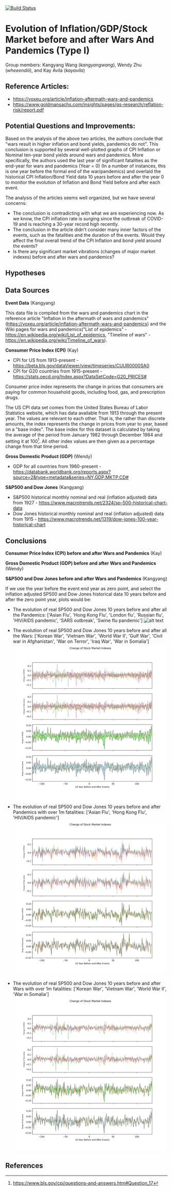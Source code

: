[![Build Status](https://app.travis-ci.com/wheeendiii/2021Fall_finals.svg?branch=main)](https://app.travis-ci.com/wheeendiii/2021Fall_finals)
# Evolution of Inflation/GDP/Stock Market before and after Wars And Pandemics (Type I)

Group members: Kangyang Wang (*kangyangwang*), Wendy Zhu (*wheeendiii*), and Kay Avila (*kayavila*)

## Reference Articles:
* https://voxeu.org/article/inflation-aftermath-wars-and-pandemics
* https://www.goldmansachs.com/insights/pages/gs-research/reflation-risk/report.pdf

## Potential Questions and Improvements:

Based on the analysis of the above two articles, the authors conclude that "wars result in higher inflation and bond yields, 
pandemics do not". This conclusion is supported by several well-plotted graphs of CPI Inflation or Nominal ten-year bond 
yields around wars and pandemics. More specifically, the authors used the last year of significant fatalities as the 
end-year for wars and pandemics (Year = 0) (In a number of instances, this is one year before the formal end of the 
war/pandemics) and overlaid the historical CPI Inflation/Bond Yield data 10 years before and after the year 0 to monitor
the evolution of Inflation and Bond Yield before and after each event.

The analysis of the articles seems well organized, but we have several concerns:
* The conclusion is contradicting with what we are experiencing now. As we know, the CPI inflation rate is surging since the 
outbreak of COVID-19 and is reaching a 30-year record high recently.
* The conclusion in the article didn't consider many inner factors of the events, such as the fatalities and the duration of the events. 
Would they affect the final overall trend of the CPI Inflation and bond yield around the events?
* Is there any significant market vibrations (changes of major market indexes) before and after wars and pandemics?

## Hypotheses



## Data Sources
**Event Data** (Kangyang)

This data file is compiled from the wars and pandemics chart in the reference article "Inflation in the aftermath of wars and pandemics" (https://voxeu.org/article/inflation-aftermath-wars-and-pandemics) and the Wiki pages for wars and pandemics("List of epidemics" - https://en.wikipedia.org/wiki/List_of_epidemics, "Timeline of wars" - https://en.wikipedia.org/wiki/Timeline_of_wars).

**Consumer Price Index (CPI)** (Kay)
* CPI for US from 1913-present - https://beta.bls.gov/dataViewer/view/timeseries/CUUR0000SA0
* CPI for G20 countries from 1915-present -  https://stats.oecd.org/Index.aspx?DataSetCode=G20_PRICES# 

Consumer price index represents the change in prices that consumers are paying for common household goods, including food, gas, and prescription drugs.

The US CPI data set comes from the United States Bureau of Labor Statistics website, which has data available from 1913 through the present year.  The values are relevant to each other. That is, the rather than discrete amounts, the index represents the change in prices from year to year, based on a "base index".  The base index for this dataset is calculated by taking the average of the period from January 1982 through December 1984 and setting it at 100[^1].  All other index values are then given as a percentage change from that time period.

**Gross Domestic Product (GDP)** (Wendy)
* GDP for all countries from 1960-present - https://databank.worldbank.org/reports.aspx?source=2&type=metadata&series=NY.GDP.MKTP.CD#

**S&P500 and Dow Jones** (Kangyang)
* S&P500 historical monthly nominal and real (inflation adjusted) data from 1927 - https://www.macrotrends.net/2324/sp-500-historical-chart-data
* Dow Jones historical monthly nominal and real (inflation adjusted) data from 1915 - https://www.macrotrends.net/1319/dow-jones-100-year-historical-chart

## Conclusions

**Consumer Price Index (CPI) before and after Wars and Pandemics** (Kay)

**Gross Domestic Product (GDP) before and after Wars and Pandemics** (Wendy)

**S&P500 and Dow Jones before and after Wars and Pandemics** (Kangyang)

If we use the year before the event end year as zero point, and select the inflation adjusted SP500 and Dow Jones historical data 10 years before and after the zero point year, plots would be:

* The evolution of real SP500 and Dow Jones 10 years before and after all the Pandemics:
['Asian Flu', 'Hong Kong Flu', 'London flu', 'Russian flu', 'HIV/AIDS pandemic', 'SARS outbreak', 'Swine flu pandemic']
![alt text](https://github.com/wheeendiii/2021Fall_finals/blob/main/Plots/all_pandemics.png)

* The evolution of real SP500 and Dow Jones 10 years before and after all the Wars:
['Korean War', 'Vietnam War', 'World War II', 'Gulf War', 'Civil war in Afghanistan', 'War on Terror', 'Iraq War', 'War in Somalia']
![alt text](https://github.com/wheeendiii/2021Fall_finals/blob/main/Plots/StockIndex/all_wars.png)

* The evolution of real SP500 and Dow Jones 10 years before and after Pandemics with over 1m fatalities:
['Asian Flu', 'Hong Kong Flu', 'HIV/AIDS pandemic']
![alt text](https://github.com/wheeendiii/2021Fall_finals/blob/main/Plots/StockIndex/pandemics_over_1m_fatalities.png)

* The evolution of real SP500 and Dow Jones 10 years before and after Wars with over 1m fatalities:
['Korean War', 'Vietnam War', 'World War II', 'War in Somalia']
![alt text](https://github.com/wheeendiii/2021Fall_finals/blob/main/Plots/StockIndex/wars_over_1m_fatalities.png)

## References
[^1]: https://www.bls.gov/cpi/questions-and-answers.htm#Question_17

